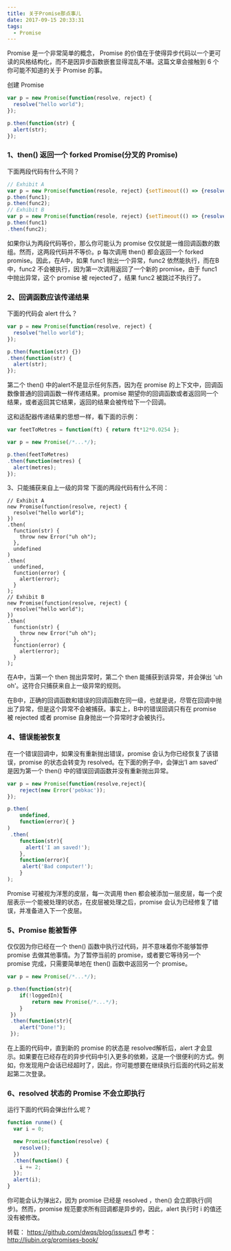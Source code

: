 ```yaml
---
title: 关于Promise那点事儿
date: 2017-09-15 20:33:31
tags:
  - Promise
---
```


Promise 是一个非常简单的概念，
Promise 的价值在于使得异步代码以一个更可读的风格结构化，而不是因异步函数嵌套显得混乱不堪。这篇文章会接触到 6 个你可能不知道的关于 Promise 的事。

创建 Promise
```js
var p = new Promise(function(resolve, reject) {
  resolve("hello world");
});

p.then(function(str) {
  alert(str);
});
```
### 1、then() 返回一个 forked Promise(分叉的 Promise)
下面两段代码有什么不同？
```js
// Exhibit A
var p = new Promise(function(resole, reject) {setTimeout(() => {resolve('done')})});
p.then(func1);
p.then(func2);
// Exhibit B
var p = new Promise(function(resole, reject) {setTimeout(() => {resolve('done')})});
p.then(func1)
.then(func2);
```
如果你认为两段代码等价，那么你可能认为 promise 仅仅就是一维回调函数的数组。然而，这两段代码并不等价。p 每次调用 then() 都会返回一个 forked promise。因此，在A中，如果 func1 抛出一个异常，func2 依然能执行，而在B中，func2 不会被执行，因为第一次调用返回了一个新的 promise，由于 func1 中抛出异常，这个 promise 被 rejected了，结果 func2 被跳过不执行了。

### 2、回调函数应该传递结果
下面的代码会 alert 什么？
```js
var p = new Promise(function(resolve, reject) {
  resolve("hello world");
});

p.then(function(str) {})
.then(function(str) {
  alert(str);
});
```
第二个 then() 中的alert不是显示任何东西，因为在 promise 的上下文中，回调函数像普通的回调函数一样传递结果。promise 期望你的回调函数或者返回同一个结果，或者返回其它结果，返回的结果会被传给下一个回调。

这和适配器传递结果的思想一样，看下面的示例：
```js
var feetToMetres = function(ft) { return ft*12*0.0254 };

var p = new Promise(/*...*/);

p.then(feetToMetres)
.then(function(metres) {
  alert(metres);
});
```
3、只能捕获来自上一级的异常
下面的两段代码有什么不同：
```
// Exhibit A
new Promise(function(resolve, reject) {
  resolve("hello world");
})
.then(
  function(str) {
    throw new Error("uh oh");
  },
  undefined
)
.then(
  undefined,
  function(error) {
    alert(error);
  }
);
// Exhibit B
new Promise(function(resolve, reject) {
  resolve("hello world");
})
.then(
  function(str) {
    throw new Error("uh oh");
  },
  function(error) {
    alert(error);
  }
);
```
在A中，当第一个 then 抛出异常时，第二个 then 能捕获到该异常，并会弹出 'uh oh'。这符合只捕获来自上一级异常的规则。

在B中，正确的回调函数和错误的回调函数在同一级，也就是说，尽管在回调中抛出了异常，但是这个异常不会被捕获。事实上，B中的错误回调只有在 promise 被 rejected 或者 promise 自身抛出一个异常时才会被执行。

### 4、错误能被恢复
在一个错误回调中，如果没有重新抛出错误，promise 会认为你已经恢复了该错误，promise 的状态会转变为 resolved。在下面的例子中，会弹出’I am saved’ 是因为第一个 then() 中的错误回调函数并没有重新抛出异常。
```js
var p = new Promise(function(resolve,reject){
    reject(new Error('pebkac'));
});  

p.then(
    undefined,
    function(error){ }
)
 .then(
    function(str){
      alert('I am saved!');
    },
    function(error){
     alert('Bad computer!');
    }
);
```
Promise 可被视为洋葱的皮层，每一次调用 then 都会被添加一层皮层，每一个皮层表示一个能被处理的状态，在皮层被处理之后，promise 会认为已经修复了错误，并准备进入下一个皮层。

### 5、Promise 能被暂停
仅仅因为你已经在一个 then() 函数中执行过代码，并不意味着你不能够暂停 promise 去做其他事情。为了暂停当前的 promise，或者要它等待另一个 promise 完成，只需要简单地在 then() 函数中返回另一个 promise。
```js
var p = new Promise(/*...*/);   

p.then(function(str){
    if(!loggedIn){
        return new Promise(/*...*/);
    }
 }) 
 .then(function(str){
    alert("Done!");
 });
```
在上面的代码中，直到新的 promise 的状态是 resolved解析后，alert 才会显示。如果要在已经存在的异步代码中引入更多的依赖，这是一个很便利的方式。例如，你发现用户会话已经超时了，因此，你可能想要在继续执行后面的代码之前发起第二次登录。

### 6、resolved 状态的 Promise 不会立即执行
运行下面的代码会弹出什么呢？
```js
function runme() {
  var i = 0;

  new Promise(function(resolve) {
    resolve();
  })
  .then(function() {
    i += 2;
  });
  alert(i);
}
```
你可能会认为弹出2，因为 promise 已经是 resolved ，then() 会立即执行(同步)。然而，promise 规范要求所有回调都是异步的，因此，alert 执行时 i 的值还没有被修改。

转载： https://github.com/dwqs/blog/issues/1
参考： http://liubin.org/promises-book/
